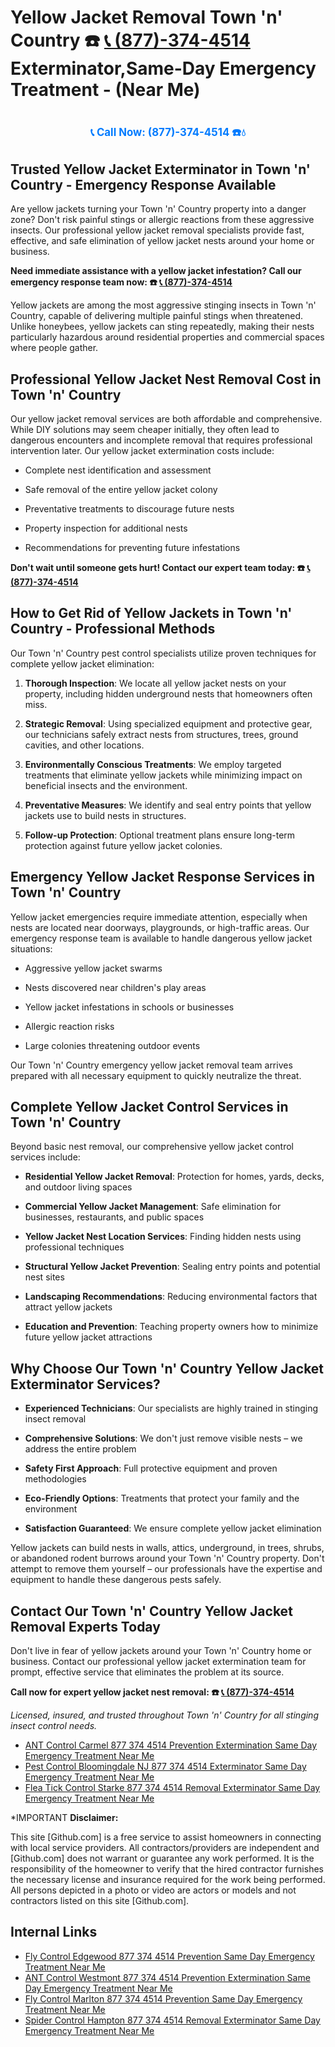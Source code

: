 # Yellow Jacket Removal Town 'n' Country ☎️ [📞 (877)-374-4514](https://pest-control-4514.netlify.app) Exterminator,Same-Day Emergency Treatment - (Near Me)
# 

<p align="center" style="font-size: 1.2em; font-weight: bold; margin: 20px 0;">
  <a href="https://pest-control-4514.netlify.app" target="_blank" style="color: #007BFF; text-decoration: none;">📞 Call Now: (877)-374-4514 ☎️💧</a>
</p>

## Trusted Yellow Jacket Exterminator in Town 'n' Country - Emergency Response Available

Are yellow jackets turning your Town 'n' Country property into a danger zone? Don't risk painful stings or allergic reactions from these aggressive insects. Our professional yellow jacket removal specialists provide fast, effective, and safe elimination of yellow jacket nests around your home or business.

**Need immediate assistance with a yellow jacket infestation? Call our emergency response team now: ☎️ [📞 (877)-374-4514](https://pest-control-4514.netlify.app)**

Yellow jackets are among the most aggressive stinging insects in Town 'n' Country, capable of delivering multiple painful stings when threatened. Unlike honeybees, yellow jackets can sting repeatedly, making their nests particularly hazardous around residential properties and commercial spaces where people gather.

## Professional Yellow Jacket Nest Removal Cost in Town 'n' Country

Our yellow jacket removal services are both affordable and comprehensive. While DIY solutions may seem cheaper initially, they often lead to dangerous encounters and incomplete removal that requires professional intervention later. Our yellow jacket extermination costs include:

- Complete nest identification and assessment

- Safe removal of the entire yellow jacket colony

- Preventative treatments to discourage future nests

- Property inspection for additional nests

- Recommendations for preventing future infestations

**Don't wait until someone gets hurt! Contact our expert team today: ☎️ [📞 (877)-374-4514](https://pest-control-4514.netlify.app)**

## How to Get Rid of Yellow Jackets in Town 'n' Country - Professional Methods

Our Town 'n' Country pest control specialists utilize proven techniques for complete yellow jacket elimination:

1. **Thorough Inspection**: We locate all yellow jacket nests on your property, including hidden underground nests that homeowners often miss.

2. **Strategic Removal**: Using specialized equipment and protective gear, our technicians safely extract nests from structures, trees, ground cavities, and other locations.

3. **Environmentally Conscious Treatments**: We employ targeted treatments that eliminate yellow jackets while minimizing impact on beneficial insects and the environment.

4. **Preventative Measures**: We identify and seal entry points that yellow jackets use to build nests in structures.

5. **Follow-up Protection**: Optional treatment plans ensure long-term protection against future yellow jacket colonies.

## Emergency Yellow Jacket Response Services in Town 'n' Country

Yellow jacket emergencies require immediate attention, especially when nests are located near doorways, playgrounds, or high-traffic areas. Our emergency response team is available to handle dangerous yellow jacket situations:

- Aggressive yellow jacket swarms

- Nests discovered near children's play areas

- Yellow jacket infestations in schools or businesses

- Allergic reaction risks

- Large colonies threatening outdoor events

Our Town 'n' Country emergency yellow jacket removal team arrives prepared with all necessary equipment to quickly neutralize the threat.

## Complete Yellow Jacket Control Services in Town 'n' Country

Beyond basic nest removal, our comprehensive yellow jacket control services include:

- **Residential Yellow Jacket Removal**: Protection for homes, yards, decks, and outdoor living spaces

- **Commercial Yellow Jacket Management**: Safe elimination for businesses, restaurants, and public spaces

- **Yellow Jacket Nest Location Services**: Finding hidden nests using professional techniques

- **Structural Yellow Jacket Prevention**: Sealing entry points and potential nest sites

- **Landscaping Recommendations**: Reducing environmental factors that attract yellow jackets

- **Education and Prevention**: Teaching property owners how to minimize future yellow jacket attractions

## Why Choose Our Town 'n' Country Yellow Jacket Exterminator Services?

- **Experienced Technicians**: Our specialists are highly trained in stinging insect removal

- **Comprehensive Solutions**: We don't just remove visible nests – we address the entire problem

- **Safety First Approach**: Full protective equipment and proven methodologies

- **Eco-Friendly Options**: Treatments that protect your family and the environment

- **Satisfaction Guaranteed**: We ensure complete yellow jacket elimination

Yellow jackets can build nests in walls, attics, underground, in trees, shrubs, or abandoned rodent burrows around your Town 'n' Country property. Don't attempt to remove them yourself – our professionals have the expertise and equipment to handle these dangerous pests safely.

## Contact Our Town 'n' Country Yellow Jacket Removal Experts Today

Don't live in fear of yellow jackets around your Town 'n' Country home or business. Contact our professional yellow jacket extermination team for prompt, effective service that eliminates the problem at its source.

**Call now for expert yellow jacket nest removal: ☎️ [📞 (877)-374-4514](https://pest-control-4514.netlify.app)**

*Licensed, insured, and trusted throughout Town 'n' Country for all stinging insect control needs.*


- [ANT Control Carmel 877 374 4514 Prevention Extermination Same Day Emergency Treatment Near Me](https://github.com/allyoucaneatsushiin/pest-control/blob/main/ANT-Control-Carmel-877-374-4514-Prevention-Extermination-Same-Day-Emergency-Treatment-Near-Me.md)
- [Pest Control Bloomingdale NJ 877 374 4514 Exterminator Same Day Emergency Treatment Near Me](https://github.com/allyoucaneatsushiin/pest-control/blob/main/Pest-Control-Bloomingdale-NJ-877-374-4514-Exterminator-Same-Day-Emergency-Treatment-Near-Me.md)
- [Flea Tick Control Starke 877 374 4514 Removal Exterminator Same Day Emergency Treatment Near Me](https://github.com/allyoucaneatsushiin/pest-control/blob/main/Flea-Tick-Control-Starke-877-374-4514-Removal-Exterminator-Same-Day-Emergency-Treatment-Near-Me.md)


*IMPORTANT **Disclaimer:**  

This site [Github.com] is a free service to assist homeowners in connecting with local service providers. All contractors/providers are independent and [Github.com] does not warrant or guarantee any work performed. It is the responsibility of the homeowner to verify that the hired contractor furnishes the necessary license and insurance required for the work being performed. All persons depicted in a photo or video are actors or models and not contractors listed on this site [Github.com].


## Internal Links
- [Fly Control Edgewood 877 374 4514 Prevention Same Day Emergency Treatment Near Me](https://github.com/allyoucaneatsushiin/pest-control/blob/main/Fly-Control-Edgewood-877-374-4514-Prevention-Same-Day-Emergency-Treatment-Near-Me.md)
- [ANT Control Westmont 877 374 4514 Prevention Extermination Same Day Emergency Treatment Near Me](https://github.com/allyoucaneatsushiin/pest-control/blob/main/ANT-Control-Westmont-877-374-4514-Prevention-Extermination-Same-Day-Emergency-Treatment-Near-Me.md)
- [Fly Control Marlton 877 374 4514 Prevention Same Day Emergency Treatment Near Me](https://github.com/allyoucaneatsushiin/pest-control/blob/main/Fly-Control-Marlton-877-374-4514-Prevention-Same-Day-Emergency-Treatment-Near-Me.md)
- [Spider Control Hampton 877 374 4514 Removal Exterminator Same Day Emergency Treatment Near Me](https://github.com/allyoucaneatsushiin/pest-control/blob/main/Spider-Control-Hampton-877-374-4514-Removal-Exterminator-Same-Day-Emergency-Treatment-Near-Me.md)
